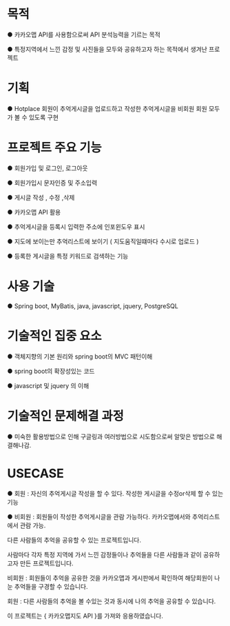 # 목적
● 카카오맵 API를 사용함으로써 API 분석능력을 기르는 목적

● 특정지역에서 느낀 감정 및 사진들을 모두와 공유하고자 하는 목적에서 생겨난 프로젝트 

# 기획
● Hotplace 회원이 추억게시글을 업로드하고 작성한 추억게시글을 비회원 회원 모두가 볼 수 있도록 구현

# 프로젝트 주요 기능
● 회원가입 및 로그인, 로그아웃

● 회원가입시 문자인증 및 주소입력 

● 게시글 작성 , 수정 ,삭제 

● 카카오맵 API 활용 

● 추억게시글을 등록시 입력한 주소에 인포윈도우 표시

● 지도에 보이는만 추억리스트에 보이기 ( 지도움직일떄마다 수시로 업로드 )

● 등록한 게시글을 특정 키워드로 검색하는 기능

# 사용 기술
● Spring boot, MyBatis, java, javascript, jquery, PostgreSQL

# 기술적인 집중 요소 
● 객체지향의 기본 원리와 spring boot의 MVC 패턴이해

● spring boot의 확장성있는 코드

● javascript 및 jquery 의 이해

# 기술적인 문제해결 과정
● 미숙한 활용방법으로 인해 구글링과 여러방법으로 시도함으로써 알맞은 방법으로 해결해나감.

# USECASE 
● 회원 : 
        자신의 추억게시글 작성을 할 수 있다.
        작성한 게시글을 수정or삭제 할 수 있는 기능

● 비회원 :
       회원들이 작성한 추억게시글을 관람 가능하다.
       카카오맵에서와 추억리스트에서 관람 가능.


다른 사람들의 추억을 공유할 수 있는 프로젝트입니다.

사람마다 각자 특정 지역에 가서 느낀 감정들이나 추억들을 다른 사람들과 같이 공유하고자 만든 프로젝트입니다.

비회원 : 회원들이 추억을 공유한 것을 카카오맵과 게시판에서 확인하여 해당회원이 나눈 추억들을 구경할 수 있습니다.

회원 : 다른 사람들의 추억을 볼 수있는 것과 동시에 나의 추억을 공유할 수 있습니다.

이 프로젝트는 { 카카오맵지도 API }를 가져와 응용하였습니다.